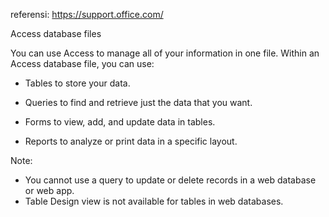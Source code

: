 referensi:
https://support.office.com/

Access database files

You can use Access to manage all of your information in one file. Within an Access database file, you can use:

*    Tables to store your data.

*    Queries to find and retrieve just the data that you want.

*    Forms to view, add, and update data in tables.

*    Reports to analyze or print data in a specific layout.

Note:
* You cannot use a query to update or delete records in a web database or web app.
* Table Design view is not available for tables in web databases.
